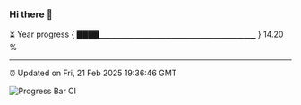 ### Hi there 👋

⏳ Year progress { ████▁▁▁▁▁▁▁▁▁▁▁▁▁▁▁▁▁▁▁▁▁▁▁▁▁▁ } 14.20 %

---

⏰ Updated on Fri, 21 Feb 2025 19:36:46 GMT

![Progress Bar CI](https://github.com/IshwaranRudhara/GIT-ACTION/workflows/Progress%20Bar%20CI/badge.svg)
